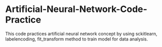 # Artificial-Neural-Network-Code-Practice
This code practices artificial neural network concept by using sckitlearn, labelencoding, fit_transform method to train model for data analysis.
